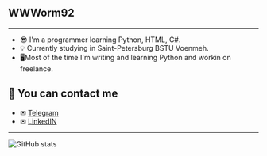 ## WWWorm92
___

- 😎 I'm a programmer learning Python, HTML, C#.
- 💡 Currently studying in Saint-Petersburg BSTU Voenmeh.
- 🖥Most of the time I'm writing and learning Python and workin on freelance.


## 🤝 You can contact me
+ ✉ [Telegram](https://t.me/wwworm92)
+ ✉ [LinkedIN](https://linkedin.com/wwworm92)

___
![GitHub stats](https://github-readme-stats.vercel.app/api?username=wwworm92&show_icons=true&theme=github_dark)
